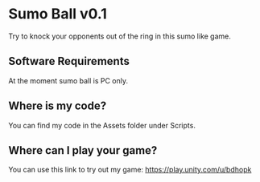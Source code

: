 # Sumo Ball v0.1
 Try to knock your opponents out of the ring in this sumo like game.
 
 ## Software Requirements
 At the moment sumo ball is PC only.
 
 ## Where is my code?
 You can find my code in the Assets folder under Scripts.
 
 ## Where can I play your game?
 You can use this link to try out my game: https://play.unity.com/u/bdhopk
